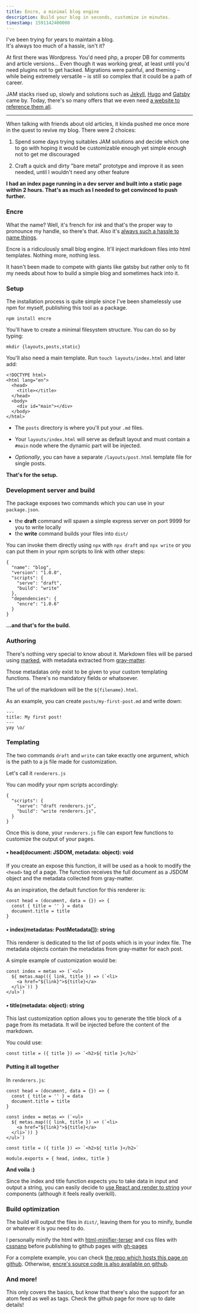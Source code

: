 ```yaml
---
title: Encre, a minimal blog engine
description: Build your blog in seconds, customize in minutes. 
timestamp: 1591142400000
---
```

I've been trying for years to maintain a blog.  
It's always too much of a hassle, isn't it?

At first there was Wordpress. You'd need php, a proper DB for comments and article versions... Even though it was working great, at least until you'd need plugins not to get hacked. Migrations were painful, and theming – while being extremely versatile – is still so complex that it could be a path of career.

JAM stacks rised up, slowly and solutions such as [Jekyll](https://jekyllrb.com/), [Hugo](https://gohugo.io/) and [Gatsby](https://www.gatsbyjs.org/) came by. Today,  there's so many offers that we even need [a website to reference them all](https://www.staticgen.com/).

---

When talking with friends about old articles, it kinda pushed me once more in the quest to revive my blog. There were 2 choices:

1. Spend some days trying suitables JAM solutions and decide which one to go with hoping it would be customizable enough yet simple enough not to get me discouraged

2. Craft a quick and dirty "bare metal" prototype and improve it as seen needed, until I wouldn't need any other feature

**I had an index page running in a dev server and built into a static page within 2 hours. That's as much as I needed to get convinced to push further.**

### Encre

What the name? Well, it's french for _ink_ and that's the proper way to pronounce my handle, so there's that. Also it's [always such a hassle to name things](https://twitter.com/codinghorror/status/506010907021828096).

Encre is a ridiculously small blog engine. It'll inject markdown files into html templates. Nothing more, nothing less.

It hasn't been made to compete with giants like gatsby but rather only to fit my needs about how to build a simple blog and sometimes hack into it.

### Setup

The installation process is quite simple since I've been shamelessly use npm for myself, publishing this tool as a package.

```
npm install encre
```

You'll have to create a minimal filesystem structure. You can do so by typing:

```
mkdir {layouts,posts,static}
```

You'll also need a main template. Run `touch layouts/index.html` and later add:

```
<!DOCTYPE html>
<html lang="en">
  <head>
    <title></title>
  </head>
  <body>
    <div id="main"></div>
  </body>
</html>
```



- The `posts` directory is where you'll put your `.md` files.

- Your `layouts/index.html` will serve as default layout and must contain a `#main` node where the dynamic part will be injected.

- _Optionally_, you can have a separate `/layouts/post.html` template file for single posts.

**That's for the setup.**

### Development server and build

The package exposes two commands which you can use in your `package.json`.

- the **draft** command will spawn a simple express server on port 9999 for you to write locally
- the **write** command builds your files into `dist/`

You can invoke them directly using `npx` with `npx draft` and `npx write` or you can put them in your npm scripts to link with other steps:

```
{
  "name": "blog",
  "version": "1.0.0",
  "scripts": {
    "serve": "draft",
    "build": "write"
  },
  "dependencies": {
    "encre": "1.0.6"
  }
}
```

**...and that's for the build.**

### Authoring

There's nothing very special to know about it. Markdown files will be parsed using [marked](https://www.npmjs.com/package/marked), with metadata extracted from [gray-matter](https://www.npmjs.com/package/gray-matter).

Those metadatas only exist to be given to your custom templating functions. There's no mandatory fields or whatsoever. 

The url of the markdown will be the `${filename}.html`.

As an example, you can create `posts/my-first-post.md` and write down:

```
---
title: My first post!
---
yay \o/
```

### Templating

The two commands `draft` and `write` can take exactly one argument, which is the path to a js file made for customization.

Let's call it `renderers.js`

You can modify your npm scripts accordingly:

```
{
  "scripts": {
    "serve": "draft renderers.js",
    "build": "write renderers.js",
  }
}
```

Once this is done, your `renderers.js` file can export few functions to customize the output of your pages.

#### • head(document: JSDOM, metadata: object): void

If you create an expose this function, it will be used as a hook to modify the `<head>` tag of a page. The function receives the full document as a JSDOM object and the metadata collected from gray-matter.

As an inspiration, the default function for this renderer is:

```
const head = (document, data = {}) => {
  const { title = '' } = data
  document.title = title
}
```

#### • index(metadatas: PostMetadata[]): string

This renderer is dedicated to the list of posts which is in your index file.
The metadata objects contain the metadatas from gray-matter for each post.

A simple example of customization would be:

```
const index = metas => (`<ul>
  ${ metas.map(({ link, title }) => (`<li>
    <a href="${link}">${title}</a>
  </li>`)) }
</ul>`)
```

#### • title(metadata: object): string

This last customization option allows you to generate the title block of a page from its metadata. It will be injected before the content of the markdown.

You could use:

```
const title = ({ title }) => `<h2>${ title }</h2>`
```

#### Putting it all together

In `renderers.js`:

```
const head = (document, data = {}) => {
  const { title = '' } = data
  document.title = title
}

const index = metas => (`<ul>
  ${ metas.map(({ link, title }) => (`<li>
    <a href="${link}">${title}</a>
  </li>`)) }
</ul>`)

const title = ({ title }) => `<h2>${ title }</h2>`

module.exports = { head, index, title }
```

**And voila :)**

Since the index and title function expects you to take data in input and output a string, you can easily decide to [use React and render to string](https://fr.reactjs.org/docs/react-dom-server.html) your components (although it feels really overkill).

### Build optimization

The build will output the files in `dist/`, leaving them for you to minify, bundle or whatever it is you need to do.

I personally minify the html with [html-minifier-terser](https://www.npmjs.com/package/html-minifier-terser) and css files with [cssnano](https://cssnano.co/) before publishing to github pages with [gh-pages](https://www.npmjs.com/package/gh-pages)

For a complete example, you can check [the repo which hosts this page on github](https://github.com/y-nk/blog/). Otherwise, [encre's source code is also available on github](https://github.com/y-nk/encre/).

### And more!

This only covers the basics, but know that there's also the support for an atom feed as well as tags. Check the github page for more up to date details!
